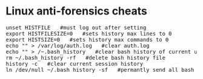 Linux anti-forensics cheats
===========================

<pre>
unset HISTFILE   #must log out after setting
export HISTFILESIZE=0   #sets history max lines to 0
export HISTSIZE=0   #sets history max commands to 0
echo "" > /var/log/auth.log   #clear auth.log 
echo "" > /~.bash_history   #clear bash history of current user
rm ~/.bash_history -rf   #delete bash history file
history -c   #clear current session history
ln /dev/null ~/.bash_history -sf   #permantly send all bash history commands to dev null
</pre>

